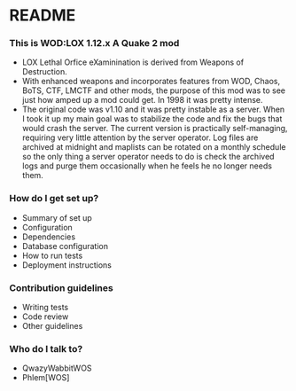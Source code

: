 # README #



### This is WOD:LOX 1.12.x A Quake 2 mod ###

* LOX Lethal Orfice eXaminination is derived from Weapons of Destruction.
* With enhanced weapons and incorporates features from WOD, Chaos, BoTS, CTF, LMCTF and other mods, the purpose of this mod was to see just how amped up a mod could get. In 1998 it was pretty intense.
* The original code was v1.10 and it was pretty instable as a server. When I took it up my main goal was to stabilize the code and fix the bugs that would crash the server. The current version is practically self-managing, requiring very little attention by the server operator. Log files are archived at midnight and maplists can be rotated on a monthly schedule so the only thing a server operator needs to do is check the archived logs and purge them occasionally when he feels he no longer needs them.

### How do I get set up? ###

* Summary of set up
* Configuration
* Dependencies
* Database configuration
* How to run tests
* Deployment instructions

### Contribution guidelines ###

* Writing tests
* Code review
* Other guidelines

### Who do I talk to? ###

* QwazyWabbitWOS
* Phlem[WOS]
